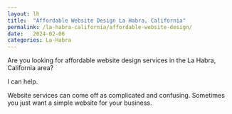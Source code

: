 ```yaml
---
layout: lh
title:  "Affordable Website Design La Habra, California"
permalink: /la-habra-california/affordable-website-design/
date:   2024-02-06
categories: La-Habra
---
```


Are you looking for affordable website design services in the La Habra, California area? 

I can help.

Website services can come off as complicated and confusing.  Sometimes you just want a simple website for your business.